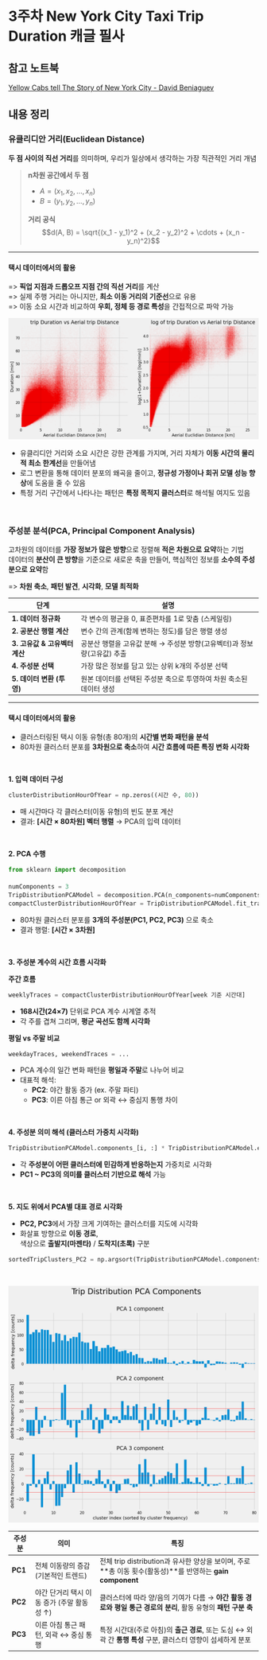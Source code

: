 # 3주차 New York City Taxi Trip Duration 캐글 필사

## 참고 노트북

[Yellow Cabs tell The Story of New York City - David Beniaguev](https://www.kaggle.com/code/selfishgene/yellow-cabs-tell-the-story-of-new-york-city)


## 내용 정리

### 유클리디안 거리(Euclidean Distance)

**두 점 사이의 직선 거리**를 의미하며, 우리가 일상에서 생각하는 가장 직관적인 거리 개념

> **n차원 공간에서 두 점**<br>
> - $A = (x_1, x_2, \dots, x_n)$<br>
> - $B = (y_1, y_2, \dots, y_n)$
>
> **거리 공식**
> $$d(A, B) = \sqrt{(x_1 - y_1)^2 + (x_2 - y_2)^2 + \cdots + (x_n - y_n)^2}$$

---
#### 택시 데이터에서의 활용

=> **픽업 지점과 드롭오프 지점 간의 직선 거리**를 계산<br>
=> 실제 주행 거리는 아니지만, **최소 이동 거리의 기준선**으로 유용<br>
=> 이동 소요 시간과 비교하여 **우회, 정체 등 경로 특성**을 간접적으로 파악 가능

![스크린샷](../image/screenshot7.png)

- 유클리디안 거리와 소요 시간은 강한 관계를 가지며, 거리 자체가 **이동 시간의 물리적 최소 한계선**을 만들어냄
- 로그 변환을 통해 데이터 분포의 왜곡을 줄이고, **정규성 가정이나 회귀 모델 성능 향상**에 도움을 줄 수 있음
- 특정 거리 구간에서 나타나는 패턴은 **특정 목적지 클러스터**로 해석될 여지도 있음

<br>

### 주성분 분석(PCA, Principal Component Analysis)

고차원의 데이터를 **가장 정보가 많은 방향**으로 정렬해 **적은 차원으로 요약**하는 기법<br>
데이터의 **분산이 큰 방향**을 기준으로 새로운 축을 만들어, 핵심적인 정보를 **소수의 주성분으로 요약**함

=> **차원 축소**, **패턴 발견**, **시각화**, **모델 최적화**

| 단계 | 설명 |
|------|------|
| **1. 데이터 정규화** | 각 변수의 평균을 0, 표준편차를 1로 맞춤 (스케일링) |
| **2. 공분산 행렬 계산** | 변수 간의 관계(함께 변하는 정도)를 담은 행렬 생성 |
| **3. 고유값 & 고유벡터 계산** | 공분산 행렬을 고유값 분해 → 주성분 방향(고유벡터)과 정보량(고유값) 추출 |
| **4. 주성분 선택** | 가장 많은 정보를 담고 있는 상위 k개의 주성분 선택 |
| **5. 데이터 변환 (투영)** | 원본 데이터를 선택된 주성분 축으로 투영하여 차원 축소된 데이터 생성 |

---
#### 택시 데이터에서의 활용

- 클러스터링된 택시 이동 유형(총 80개)의 **시간별 변화 패턴을 분석**
- 80차원 클러스터 분포를 **3차원으로 축소**하여 **시간 흐름에 따른 특징 변화 시각화**

<br>

**1. 입력 데이터 구성**

```python
clusterDistributionHourOfYear = np.zeros((시간 수, 80))
```

- 매 시간마다 각 클러스터(이동 유형)의 빈도 분포 계산  
- 결과: **[시간 × 80차원] 벡터 행렬** → PCA의 입력 데이터

<br>

**2. PCA 수행**

```python
from sklearn import decomposition

numComponents = 3
TripDistributionPCAModel = decomposition.PCA(n_components=numComponents, whiten=True, random_state=1)
compactClusterDistributionHourOfYear = TripDistributionPCAModel.fit_transform(clusterDistributionHourOfYear)
```

- 80차원 클러스터 분포를 **3개의 주성분(PC1, PC2, PC3)** 으로 축소  
- 결과 행렬: **[시간 × 3차원]**

<br>

**3. 주성분 계수의 시간 흐름 시각화**

**주간 흐름**

```python
weeklyTraces = compactClusterDistributionHourOfYear[week 기준 시간대]
```

- **168시간(24×7)** 단위로 PCA 계수 시계열 추적  
- 각 주를 겹쳐 그리며, **평균 곡선도 함께 시각화**

**평일 vs 주말 비교**

```python
weekdayTraces, weekendTraces = ...
```

- PCA 계수의 일간 변화 패턴을 **평일과 주말**로 나누어 비교  
- 대표적 해석:
  - **PC2**: 야간 활동 증가 (ex. 주말 파티)
  - **PC3**: 이른 아침 통근 or 외곽 ↔ 중심지 통행 차이

<br>

**4. 주성분 의미 해석 (클러스터 가중치 시각화)**

```python
TripDistributionPCAModel.components_[i, :] * TripDistributionPCAModel.explained_variance_[i]
```

- 각 **주성분이 어떤 클러스터에 민감하게 반응하는지** 가중치로 시각화  
- **PC1 ~ PC3의 의미를 클러스터 기반으로 해석** 가능

<br>

**5. 지도 위에서 PCA별 대표 경로 시각화**

- **PC2, PC3**에서 가장 크게 기여하는 클러스터를 지도에 시각화  
- 화살표 방향으로 **이동 경로**,  
  색상으로 **출발지(마젠타)** / **도착지(초록)** 구분

```python
sortedTripClusters_PC2 = np.argsort(TripDistributionPCAModel.components_[1,:])
```

<br>

![스크린샷](../image/screenshot8.png)

| 주성분 | 의미 | 특징 |
|--------|------|------|
| **PC1** | 전체 이동량의 증감 (기본적인 트렌드) | 전체 trip distribution과 유사한 양상을 보이며, 주로 **총 이동 횟수(활동성)**를 반영하는 **gain component** |
| **PC2** | 야간 단거리 택시 이동 증가 (주말 활동성 ↑) | 클러스터에 따라 양/음의 기여가 다름 → **야간 활동 경로와 평일 통근 경로의 분리**, 활동 유형의 **패턴 구분 축** |
| **PC3** | 이른 아침 통근 패턴, 외곽 ↔ 중심 통행 | 특정 시간대(주로 아침)의 **출근 경로**, 또는 도심 ↔ 외곽 간 **통행 특성** 구분, 클러스터 영향이 섬세하게 분포 |